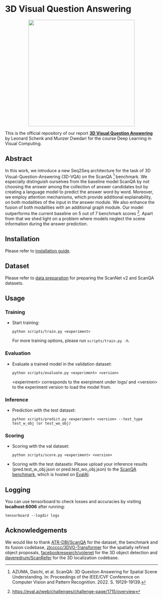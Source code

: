 # 3D Visual Question Answering

<p align="center"><img width="350" src="./docs/model.png"></p>

This is the official repository of our report [**3D Visual Question Answering**](./docs/3D_Visual_Question_Answering.pdf) by Leonard Schenk and Munzer Dwedari for the course Deep Learning in Visual Computing.
## Abstract
In this work, we introduce a new Seq2Seq architecture for the task of 3D Visual-Question-Answering (3D-VQA) on the ScanQA [^scanqa] benchmark. We especially distinguish ourselves from the baseline model ScanQA by not choosing the answer among the collection of answer candidates but by creating a language model to predict the answer word by word. Moreover, we employ attention mechanisms, which provide additional explainability, on both modalities of the input in the answer module. We also enhance the fusion of both modalities with an additional graph module. Our model outperforms the current baseline on 5 out of 7 benchmark scores [^scores]. Apart from that we shed light on a problem where models neglect the scene information during the answer prediction.

[^scanqa]: AZUMA, Daichi, et al. ScanQA: 3D Question Answering for Spatial Scene Understanding. In: Proceedings of the IEEE/CVF Conference on Computer Vision and Pattern Recognition. 2022. S. 19129-19139.
[^scores]: https://eval.ai/web/challenges/challenge-page/1715/overview
## Installation

Please refer to [installation guide](docs/installation.md).

## Dataset

Please refer to [data preparation](docs/dataset.md) for preparing the ScanNet v2 and ScanQA datasets.
## Usage

### Training
- Start training:

  ```shell
  python scripts/train.py <experiment>
  ```

  For more training options, please run `scripts/train.py -h`.

### Evaluation
- Evaluate a trained model in the validation dataset:

  ```shell
  python scripts/evaluate.py <experiment> <version>
  ```
  \<experiment> corresponds to the exerpiment under logs/ and \<version> to the experiment version to load the model from.

### Inference
- Prediction with the test dataset:

  ```shell
  python scripts/predict.py <experiment> <version> --test_type test_w_obj (or test_wo_obj)
  ```
  
### Scoring
- Scoring with the val dataset:

  ```shell
  python scripts/score.py <experiment> <version>
  ```
  
- Scoring with the test datasets:
  Please upload your inference results (pred.test_w_obj.json or pred.test_wo_obj.json) to the [ScanQA benchmark](https://eval.ai/web/challenges/challenge-page/1715/overview), which is hosted on [EvalAI](https://eval.ai/). 

## Logging

You can use tensorboard to check losses and accuracies by visiting <b>localhost:6006</b> after running:
```shell
tensorboard --logdir logs
```

## Acknowledgements
We would like to thank [ATR-DBI/ScanQA](https://github.com/ATR-DBI/ScanQA) for the dataset, the benchmark and its fusion codebase, [zlccccc/3DVG-Transformer](https://github.com/zlccccc/3DVG-Transformer) for the spatially refined object proposals, [facebookresearch/votenet](https://github.com/facebookresearch/votenet) for the 3D object detection and [daveredrum/ScanRefer](https://github.com/daveredrum/ScanRefer) for the 3D localization codebase.

